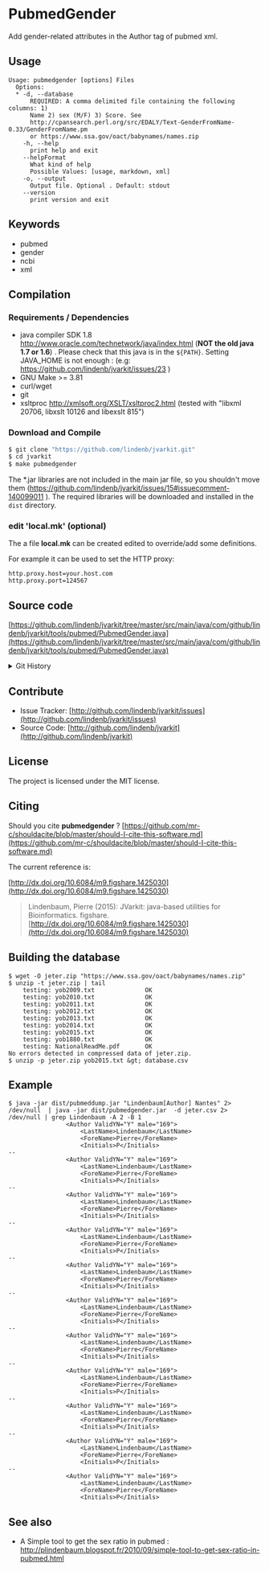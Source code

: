 # PubmedGender

Add gender-related attributes in the Author tag of pubmed xml. 


## Usage

```
Usage: pubmedgender [options] Files
  Options:
  * -d, --database
      REQUIRED: A comma delimited file containing the following columns: 1) 
      Name 2) sex (M/F) 3) Score. See 
      http://cpansearch.perl.org/src/EDALY/Text-GenderFromName-0.33/GenderFromName.pm 
      or https://www.ssa.gov/oact/babynames/names.zip
    -h, --help
      print help and exit
    --helpFormat
      What kind of help
      Possible Values: [usage, markdown, xml]
    -o, --output
      Output file. Optional . Default: stdout
    --version
      print version and exit

```


## Keywords

 * pubmed
 * gender
 * ncbi
 * xml


## Compilation

### Requirements / Dependencies

* java compiler SDK 1.8 http://www.oracle.com/technetwork/java/index.html (**NOT the old java 1.7 or 1.6**) . Please check that this java is in the `${PATH}`. Setting JAVA_HOME is not enough : (e.g: https://github.com/lindenb/jvarkit/issues/23 )
* GNU Make >= 3.81
* curl/wget
* git
* xsltproc http://xmlsoft.org/XSLT/xsltproc2.html (tested with "libxml 20706, libxslt 10126 and libexslt 815")


### Download and Compile

```bash
$ git clone "https://github.com/lindenb/jvarkit.git"
$ cd jvarkit
$ make pubmedgender
```

The *.jar libraries are not included in the main jar file, so you shouldn't move them (https://github.com/lindenb/jvarkit/issues/15#issuecomment-140099011 ).
The required libraries will be downloaded and installed in the `dist` directory.

### edit 'local.mk' (optional)

The a file **local.mk** can be created edited to override/add some definitions.

For example it can be used to set the HTTP proxy:

```
http.proxy.host=your.host.com
http.proxy.port=124567
```
## Source code 

[https://github.com/lindenb/jvarkit/tree/master/src/main/java/com/github/lindenb/jvarkit/tools/pubmed/PubmedGender.java](https://github.com/lindenb/jvarkit/tree/master/src/main/java/com/github/lindenb/jvarkit/tools/pubmed/PubmedGender.java)


<details>
<summary>Git History</summary>

```
Mon Aug 7 09:53:19 2017 +0200 ; fixed unicode problems after https://github.com/lindenb/jvarkit/issues/82 ; https://github.com/lindenb/jvarkit/commit/68254c69b027a9ce81d8b211447f1c0bf02dc626
Mon May 15 17:17:02 2017 +0200 ; cont ; https://github.com/lindenb/jvarkit/commit/fc77d9c9088e4bc4c0033948eafb0d8e592f13fe
Tue Apr 4 17:09:36 2017 +0200 ; vcfgnomad ; https://github.com/lindenb/jvarkit/commit/eac33a01731eaffbdc401ec5fd917fe345b4a181
Thu May 26 16:43:07 2016 +0200 ; cont ; https://github.com/lindenb/jvarkit/commit/60ada53779722d3b5f4bff4d31b08cb518a38541
```

</details>

## Contribute

- Issue Tracker: [http://github.com/lindenb/jvarkit/issues](http://github.com/lindenb/jvarkit/issues)
- Source Code: [http://github.com/lindenb/jvarkit](http://github.com/lindenb/jvarkit)

## License

The project is licensed under the MIT license.

## Citing

Should you cite **pubmedgender** ? [https://github.com/mr-c/shouldacite/blob/master/should-I-cite-this-software.md](https://github.com/mr-c/shouldacite/blob/master/should-I-cite-this-software.md)

The current reference is:

[http://dx.doi.org/10.6084/m9.figshare.1425030](http://dx.doi.org/10.6084/m9.figshare.1425030)

> Lindenbaum, Pierre (2015): JVarkit: java-based utilities for Bioinformatics. figshare.
> [http://dx.doi.org/10.6084/m9.figshare.1425030](http://dx.doi.org/10.6084/m9.figshare.1425030)

 
## Building the database

```
$ wget -O jeter.zip "https://www.ssa.gov/oact/babynames/names.zip"
$ unzip -t jeter.zip | tail
    testing: yob2009.txt              OK
    testing: yob2010.txt              OK
    testing: yob2011.txt              OK
    testing: yob2012.txt              OK
    testing: yob2013.txt              OK
    testing: yob2014.txt              OK
    testing: yob2015.txt              OK
    testing: yob1880.txt              OK
    testing: NationalReadMe.pdf       OK
No errors detected in compressed data of jeter.zip.
$ unzip -p jeter.zip yob2015.txt &gt; database.csv
```

## Example

```
$ java -jar dist/pubmeddump.jar "Lindenbaum[Author] Nantes" 2> /dev/null  | java -jar dist/pubmedgender.jar  -d jeter.csv 2> /dev/null | grep Lindenbaum -A 2 -B 1
                <Author ValidYN="Y" male="169">
                    <LastName>Lindenbaum</LastName>
                    <ForeName>Pierre</ForeName>
                    <Initials>P</Initials>
--
                <Author ValidYN="Y" male="169">
                    <LastName>Lindenbaum</LastName>
                    <ForeName>Pierre</ForeName>
                    <Initials>P</Initials>
--
                <Author ValidYN="Y" male="169">
                    <LastName>Lindenbaum</LastName>
                    <ForeName>Pierre</ForeName>
                    <Initials>P</Initials>
--
                <Author ValidYN="Y" male="169">
                    <LastName>Lindenbaum</LastName>
                    <ForeName>Pierre</ForeName>
                    <Initials>P</Initials>
--
                <Author ValidYN="Y" male="169">
                    <LastName>Lindenbaum</LastName>
                    <ForeName>Pierre</ForeName>
                    <Initials>P</Initials>
--
                <Author ValidYN="Y" male="169">
                    <LastName>Lindenbaum</LastName>
                    <ForeName>Pierre</ForeName>
                    <Initials>P</Initials>
--
                <Author ValidYN="Y" male="169">
                    <LastName>Lindenbaum</LastName>
                    <ForeName>Pierre</ForeName>
                    <Initials>P</Initials>
--
                <Author ValidYN="Y" male="169">
                    <LastName>Lindenbaum</LastName>
                    <ForeName>Pierre</ForeName>
                    <Initials>P</Initials>
--
                <Author ValidYN="Y" male="169">
                    <LastName>Lindenbaum</LastName>
                    <ForeName>Pierre</ForeName>
                    <Initials>P</Initials>
--
                <Author ValidYN="Y" male="169">
                    <LastName>Lindenbaum</LastName>
                    <ForeName>Pierre</ForeName>
                    <Initials>P</Initials>
--
                <Author ValidYN="Y" male="169">
                    <LastName>Lindenbaum</LastName>
                    <ForeName>Pierre</ForeName>
                    <Initials>P</Initials>
```

## See also


 * A Simple tool to get the sex ratio in pubmed :  http://plindenbaum.blogspot.fr/2010/09/simple-tool-to-get-sex-ratio-in-pubmed.html


 

